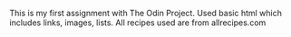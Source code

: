 This is my first assignment with The Odin Project.
Used basic html which includes links, images, lists.
All recipes used are from allrecipes.com
